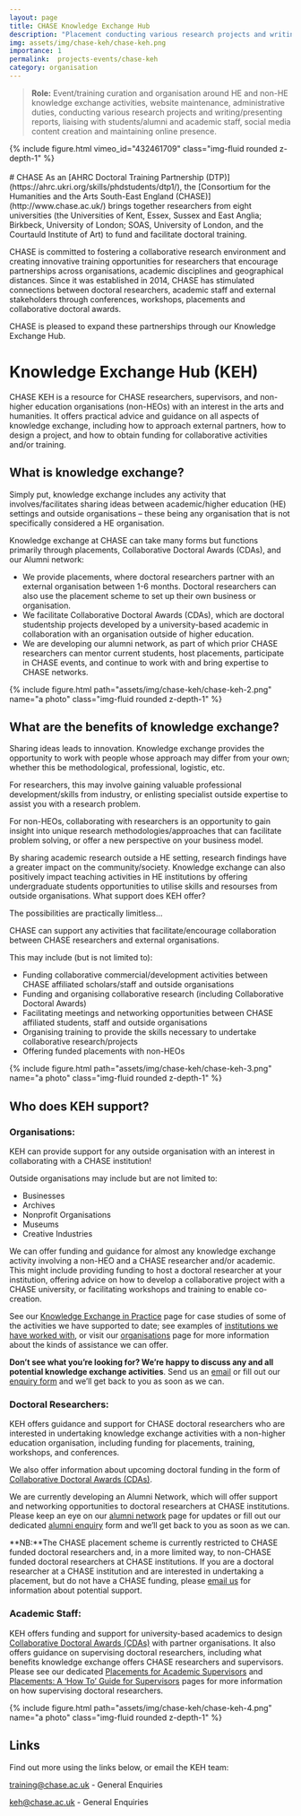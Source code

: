 ```yaml
---
layout: page
title: CHASE Knowledge Exchange Hub
description: "Placement conducting various research projects and writing/presenting reports (2022)"
img: assets/img/chase-keh/chase-keh.png
importance: 1
permalink:  projects-events/chase-keh
category: organisation
---
```


> **Role:** Event/training curation and organisation around HE and non-HE knowledge exchange activities, website maintenance, administrative duties, conducting various research projects and writing/presenting reports, liaising with students/alumni and academic staff, social media content creation and maintaining online presence.

<div class="row">
    <div class="col-sm mt-1 mt-md-0">
        {% include figure.html vimeo_id="432461709" class="img-fluid rounded z-depth-1" %}
    </div>
</div>
<br>
# CHASE
As an [AHRC Doctoral Training Partnership (DTP)](https://ahrc.ukri.org/skills/phdstudents/dtp1/), the [Consortium for the Humanities and the Arts South-East England (CHASE)](http://www.chase.ac.uk/) brings together researchers from eight universities (the Universities of Kent, Essex, Sussex and East Anglia; Birkbeck, University of London; SOAS, University of London, and the Courtauld Institute of Art) to fund and facilitate doctoral training.

CHASE is committed to fostering a collaborative research environment and creating innovative training opportunities for researchers that encourage partnerships across organisations, academic disciplines and geographical distances. Since it was established in 2014, CHASE has stimulated connections between doctoral researchers, academic staff and external stakeholders through conferences, workshops, placements and collaborative doctoral awards.

CHASE is pleased to expand these partnerships through our Knowledge Exchange Hub.


# Knowledge Exchange Hub (KEH)
CHASE KEH is a resource for CHASE researchers, supervisors, and non-higher education organisations (non-HEOs) with an interest in the arts and humanities. It offers practical advice and guidance on all aspects of knowledge exchange, including how to approach external partners, how to design a project, and how to obtain funding for collaborative activities and/or training.

## What is knowledge exchange?

Simply put, knowledge exchange includes any activity that involves/facilitates sharing ideas between academic/higher education (HE) settings and outside organisations – these being any organisation that is not specifically considered a HE organisation.

Knowledge exchange at CHASE can take many forms but functions primarily through placements, Collaborative Doctoral Awards (CDAs), and our Alumni network: 
- We provide placements, where doctoral researchers partner with an external organisation between 1-6 months. Doctoral researchers can also use the placement scheme to set up their own business or organisation. 
- We facilitate Collaborative Doctoral Awards (CDAs), which are doctoral studentship projects developed by a university-based academic in collaboration with an organisation outside of higher education. 
- We are developing our alumni network, as part of which prior CHASE researchers can mentor current students, host placements, participate in CHASE events, and continue to work with and bring expertise to CHASE networks. 

<div class="row">
    <div class="col-sm mt-1 mt-md-0">
        {% include figure.html path="assets/img/chase-keh/chase-keh-2.png" name="a photo" class="img-fluid rounded z-depth-1" %}
    </div>
</div>

## What are the benefits of knowledge exchange?

Sharing ideas leads to innovation. Knowledge exchange provides the opportunity to work with people whose approach may differ from your own; whether this be methodological, professional, logistic, etc.

For researchers, this may involve gaining valuable professional development/skills from industry, or enlisting specialist outside expertise to assist you with a research problem.

For non-HEOs, collaborating with researchers is an opportunity to gain insight into unique research methodologies/approaches that can facilitate problem solving, or offer a new perspective on your business model.

By sharing academic research outside a HE setting, research findings have a greater impact on the community/society. Knowledge exchange can also positively impact teaching activities in HE institutions by offering undergraduate students opportunities to utilise skills and resourses from outside organisations.
What support does KEH offer?

The possibilities are practically limitless…

CHASE can support any activities that facilitate/encourage collaboration between CHASE researchers and external organisations.

This may include (but is not limited to):
- Funding collaborative commercial/development activities between CHASE affiliated scholars/staff and outside organisations
- Funding and organising collaborative research (including Collaborative Doctoral Awards)
- Facilitating meetings and networking opportunities between CHASE affiliated students, staff and outside organisations
- Organising training to provide the skills necessary to undertake collaborative research/projects
- Offering funded placements with non-HEOs

<div class="row">
    <div class="col-sm mt-1 mt-md-0">
        {% include figure.html path="assets/img/chase-keh/chase-keh-3.png" name="a photo" class="img-fluid rounded z-depth-1" %}
    </div>
</div>

## Who does KEH support?

### Organisations:

KEH can provide support for any outside organisation with an interest in collaborating with a CHASE institution! 

Outside organisations may include but are not limited to:
- Businesses
- Archives
- Nonprofit Organisations
- Museums
- Creative Industries

We can offer funding and guidance for almost any knowledge exchange activity involving a non-HEO and a CHASE researcher and/or academic. This might include providing funding to host a doctoral researcher at your institution, offering advice on how to develop a collaborative project with a CHASE university, or facilitating workshops and training to enable co-creation.  

See our [Knowledge Exchange in Practice](https://www.chasekeh.co.uk/knowledge-exchange-in-practice) page for case studies of some of the activities we have supported to date; see examples of [institutions we have worked with](https://www.chasekeh.co.uk/organisations-we-have-worked-with), or visit our [organisations](https://www.chasekeh.co.uk/placements-for-organisations) page for more information about the kinds of assistance we can offer.

**Don’t see what you’re looking for? We’re happy to discuss any and all potential knowledge exchange activities**. Send us an [email](mailto:keh@chase.ac.uk) or fill out our [enquiry form](https://www.chasekeh.co.uk/general-enquiries) and we’ll get back to you as soon as we can.

### Doctoral Researchers:

KEH offers guidance and support for CHASE doctoral researchers who are interested in undertaking knowledge exchange activities with a non-higher education organisation, including funding for placements, training, workshops, and conferences. 

We also offer information about upcoming doctoral funding in the form of [Collaborative Doctoral Awards (CDAs)](https://www.chasekeh.co.uk/collaborative-doctoral-awards).

We are currently developing an Alumni Network, which will offer support and networking opportunities to doctoral researchers at CHASE institutions. Please keep an eye on our [alumni network](https://www.chasekeh.co.uk/chase-alumni-network-offer) page for updates or fill out our dedicated [alumni enquiry](https://www.chasekeh.co.uk/join-chase-alumni-network) form and we’ll get back to you as soon as we can.

**NB:**The CHASE placement scheme is currently restricted to CHASE funded doctoral researchers and, in a more limited way, to non-CHASE funded doctoral researchers at CHASE institutions. If you are a doctoral researcher at a CHASE institution and are interested in undertaking a placement, but do not have a CHASE funding, please [email us](mailto:keh@chase.ac.uk) for information about potential support.

### Academic Staff:

KEH offers funding and support for university-based academics to design [Collaborative Doctoral Awards (CDAs)](https://www.chasekeh.co.uk/collaborative-doctoral-awards) with partner organisations. It also offers guidance on supervising doctoral researchers, including what benefits knowledge exchange offers CHASE researchers and supervisors. Please see our dedicated [Placements for Academic Supervisors](https://www.chasekeh.co.uk/placements-for-supervisors) and [Placements: A ‘How To’ Guide for Supervisors](https://www.chasekeh.co.uk/placements-guide-for-supervisors) pages for more information on how supervising doctoral researchers.

<div class="row">
    <div class="col-sm mt-1 mt-md-0">
        {% include figure.html path="assets/img/chase-keh/chase-keh-4.png" name="a photo" class="img-fluid rounded z-depth-1" %}
    </div>
</div>

## Links
Find out more using the links below, or email the KEH team: 

[training@chase.ac.uk](mailto:training@chase.ac.uk) - General Enquiries

[keh@chase.ac.uk](mailto:keh@chase.ac.uk) - General Enquiries